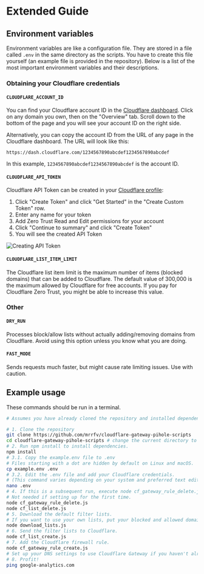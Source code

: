 # Extended Guide

## Environment variables

Environment variables are like a configuration file. They are stored in a file called `.env` in the same directory as the scripts. You have to create this file yourself (an example file is provided in the repository). Below is a list of the most important environment variables and their descriptions.

### Obtaining your Cloudflare credentials

#### `CLOUDFLARE_ACCOUNT_ID`

You can find your Cloudflare account ID in the [Cloudflare dashboard](https://dash.cloudflare.com/). Click on any domain you own, then on the "Overview" tab. Scroll down to the bottom of the page and you will see your account ID on the right side.

Alternatively, you can copy the account ID from the URL of any page in the Cloudflare dashboard. The URL will look like this:

```text
https://dash.cloudflare.com/1234567890abcdef1234567890abcdef
```

In this example, `1234567890abcdef1234567890abcdef` is the account ID.

#### `CLOUDFLARE_API_TOKEN`

Cloudflare API Token can be created in your [Cloudflare profile](https://dash.cloudflare.com/profile/api-tokens):

1. Click "Create Token" and click "Get Started" in the "Create Custom Token" row.
2. Enter any name for your token
3. Add Zero Trust Read and Edit permissions for your account
4. Click "Continue to summary" and click "Create Token"
5. You will see the created API Token

![Creating API Token](.github/images/create_api_token.png)

#### `CLOUDFLARE_LIST_ITEM_LIMIT`

The Cloudflare list item limit is the maximum number of items (blocked domains) that can be added to Cloudflare. The default value of 300,000 is the maximum allowed by Cloudflare for free accounts. If you pay for Cloudflare Zero Trust, you might be able to increase this value.

### Other

#### `DRY_RUN`

Processes block/allow lists without actually adding/removing domains from Cloudflare. Avoid using this option unless you know what you are doing.

#### `FAST_MODE`

Sends requests much faster, but might cause rate limiting issues. Use with caution.

## Example usage

These commands should be run in a terminal.

```bash
# Assumes you have already cloned the repository and installed dependencies such as git and node.js.

# 1. Clone the repository
git clone https://github.com/mrrfv/cloudflare-gateway-pihole-scripts
cd cloudflare-gateway-pihole-scripts # change the current directory to the cloned repository
# 2. Run npm install to install dependencies.
npm install
# 3.1. Copy the example.env file to .env
# Files starting with a dot are hidden by default on Linux and macOS.
cp example.env .env
# 3.2. Edit the .env file and add your Cloudflare credentials.
# (This command varies depending on your system and preferred text editor.)
nano .env
# 4. If this is a subsequent run, execute node cf_gateway_rule_delete.js and node cf_list_delete.js (in order) to delete old data.
# Not needed if setting up for the first time.
node cf_gateway_rule_delete.js
node cf_list_delete.js
# 5. Download the default filter lists.
# If you want to use your own lists, put your blocked and allowed domains in files called "blocklist.txt" and "allowlist.txt" respectively.
node download_lists.js
# 6. Send the filter lists to Cloudflare.
node cf_list_create.js
# 7. Add the Cloudflare firewall rule.
node cf_gateway_rule_create.js
# Set up your DNS settings to use Cloudflare Gateway if you haven't already.
# 8. Profit!
ping google-analytics.com
```
